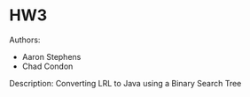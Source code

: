 HW3
===

Authors:
- Aaron Stephens
- Chad Condon

Description:
Converting LRL to Java using a Binary Search Tree

